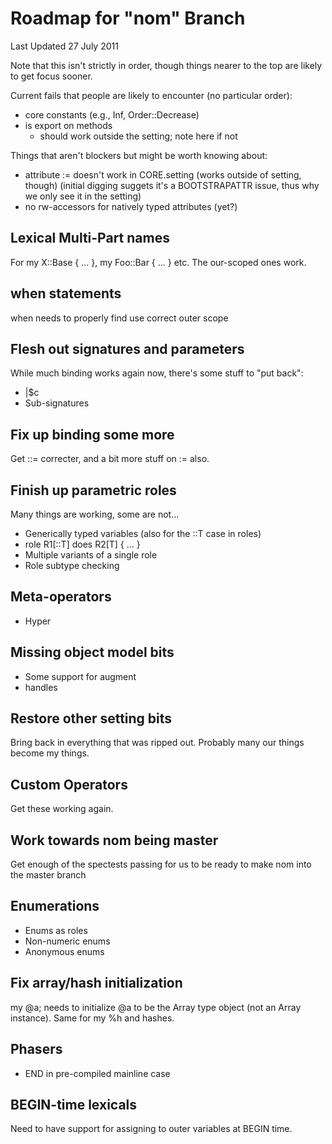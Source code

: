 # Roadmap for "nom" Branch

Last Updated 27 July 2011

Note that this isn't strictly in order, though things nearer to the top
are likely to get focus sooner.

Current fails that people are likely to encounter (no particular order):
* core constants (e.g., Inf, Order::Decrease)
* is export on methods
    - should work outside the setting; note here if not

Things that aren't blockers but might be worth knowing about:
* attribute := doesn't work in CORE.setting (works outside of setting, though)
  (initial digging suggets it's a BOOTSTRAPATTR issue, thus why we only see it
  in the setting)
* no rw-accessors for natively typed attributes (yet?)

## Lexical Multi-Part names
For my X::Base { ... }, my Foo::Bar { ... } etc. The our-scoped ones work.

## when statements
when needs to properly find use correct outer scope

## Flesh out signatures and parameters
While much binding works again now, there's some stuff to "put back":
* |$c
* Sub-signatures

## Fix up binding some more
Get ::= correcter, and a bit more stuff on := also.

## Finish up parametric roles
Many things are working, some are not...
* Generically typed variables (also for the ::T case in roles)
* role R1[::T] does R2[T] { ... }
* Multiple variants of a single role
* Role subtype checking

## Meta-operators
* Hyper

## Missing object model bits
* Some support for augment
* handles

## Restore other setting bits
Bring back in everything that was ripped out. Probably many our things
become my things.

## Custom Operators
Get these working again.

## Work towards nom being master
Get enough of the spectests passing for us to be ready to make nom into
the master branch

## Enumerations
* Enums as roles
* Non-numeric enums
* Anonymous enums

## Fix array/hash initialization
my @a;  needs to initialize @a to be the Array type object (not an Array instance).
Same for my %h and hashes.

## Phasers
* END in pre-compiled mainline case

## BEGIN-time lexicals
Need to have support for assigning to outer variables at BEGIN time.

